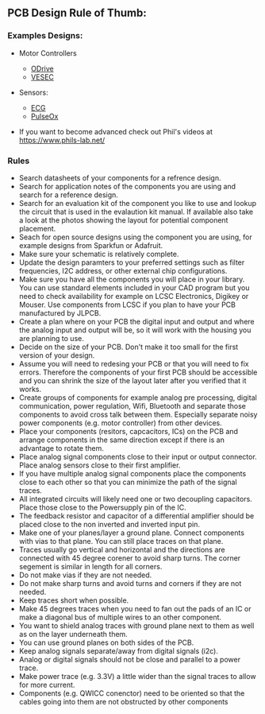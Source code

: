 ## PCB Design Rule of Thumb:

### Examples Designs: 

- Motor Controllers

    - [ODrive](https://github.com/odriverobotics/ODriveHardware/tree/master/v3/v3.5docs)
    - [VESEC](https://github.com/vedderb/bldc-hardware)

- Sensors:
    - [ECG](https://github.com/sparkfun/AD8232_Heart_Rate_Monitor)
    - [PulseOx](https://github.com/Protocentral/AFE4490_Oximeter/tree/master/Hardware/pc_afe4490_brk_v2)

- If you want to become advanced check out Phil's videos at https://www.phils-lab.net/

### Rules
- Search datasheets of your components for a refrence design. 
- Search for application notes of the components you are using and search for a reference design.
- Search for an evaluation kit of the component you like to use and lookup the circuit that is used in the evalaution kit manual. If available also take a look at the photos showing the layout for potential component placement.
- Seach for open source designs using the component you are using, for example designs from Sparkfun or Adafruit.
- Make sure your schematic is relatively complete.
- Update the design paramters to your preferred settings such as filter frequencies, I2C address, or other external chip configurations.
- Make sure you have all the components you will place in your library. You can use standard elements included in your CAD program but you need to check availability for example on LCSC Electronics, Digikey or Mouser. Use components from LCSC if you plan to have your PCB manufactured by JLPCB.
- Create a plan where on your PCB the digital input and output and where the analog input and output will be, so it will work with the housing you are planning to use. 
- Decide on the size of your PCB. Don't make it too small for the first version of your design.
- Assume you will need to redesing your PCB or that you will need to fix errors. Therefore the components of your first PCB should be accessible and you can shrink the size of the layout later after you verified that it works. 
- Create groups of components for example analog pre processing, digital communication, power regulation, Wifi, Bluetooth and separate those components to avoid cross talk between them. Especially separate noisy power components (e.g. motor controller) from other devices.
- Place your components (resitors, capcacitors, ICs) on the PCB and arrange components in the same direction except if there is an advantage to rotate them.
- Place analog signal components close to their input or output connector. Place analog sensors close to their first amplifier.
- If you have multiple analog signal components place the components close to each other so that you can minimize the path of the signal traces.
- All integrated circuits will likely need one or two decoupling capacitors. Place those close to the Powersupply pin of the IC.
- The feedback resistor and capacitor of a differential amplifier should be placed close to the non inverted and inverted input pin. 
- Make one of your planes/layer a ground plane. Connect components with vias to that plane. You can still place traces on that plane.
- Traces usually go vertical and horizontal and the directions are connected with 45 degree corener to avoid sharp turns. The corner segement is similar in length for all corners.
- Do not make vias if they are not needed. 
- Do not make sharp turns and avoid turns and corners if they are not needed.
- Keep traces short when possible.
- Make 45 degrees traces when you need to fan out the pads of an IC or make a diagonal bus of multiple wires to an other component. 
- You want to shield analog traces with ground plane next to them as well as on the layer underneath them.
- You can use ground planes on both sides of the PCB.
- Keep analog signals separate/away from digital signals (i2c).
- Analog or digital signals should not be close and parallel to a power trace.
- Make power trace (e.g. 3.3V) a little wider than the signal traces to allow for more current.
- Components (e.g. QWICC conenctor) need to be oriented so that the cables going into them are not obstructed by other components
